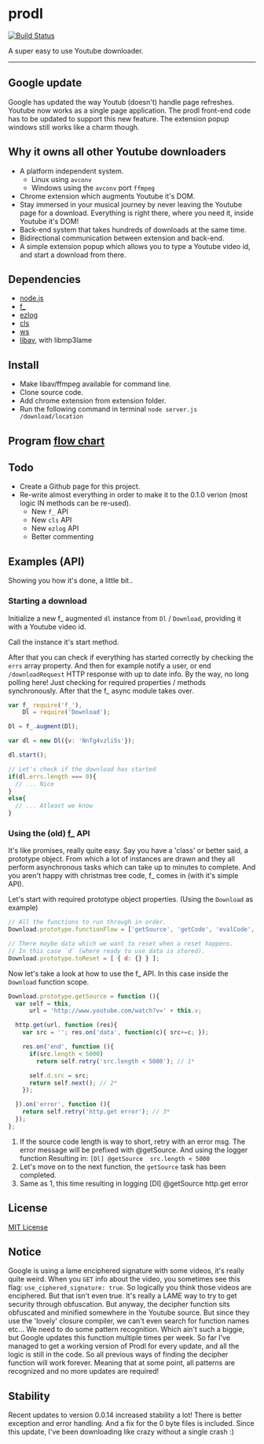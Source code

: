 prodl
=====

[![Build Status](https://travis-ci.org/opensoars/prodl.svg?branch=master)](https://travis-ci.org/opensoars/prodl)

A super easy to use Youtube downloader.

---


## Google update
Google has updated the way Youtub (doesn't) handle page refreshes. Youtube now works as a single page application. The prodl front-end code has to be updated to support this new feature. The extension popup windows still works like a charm though.


## Why it owns all other Youtube downloaders
* A platform independent system.
  - Linux using `avconv`
  - Windows using the `avconv` port `ffmpeg`
* Chrome extension which augments Youtube it's DOM.
* Stay immersed in your musical journey by never leaving the Youtube page for a download. Everything is right there, where you need it, inside Youtube it's DOM!
* Back-end system that takes hundreds of downloads at the same time.
* Bidirectional communication between extension and back-end.
* A simple extension popup which allows you to type a Youtube video id, and start a download from there.


## Dependencies
* [node.js](http://www.nodejs.org)
* [f_](//github.com/opensoars/f_)
* [ezlog](//github.com/opensoars/ezlog)
* [cls](//github.com/opensoars/cls)
* [ws](//github.com/einaros/ws)
* [libav](//www.google.nl/search?q=libav), with libmp3lame


## Install
* Make libav/ffmpeg available for command line.
* Clone source code. 
* Add chrome extension from extension folder. 
* Run the following command in terminal `node server.js /download/location`


## Program [flow chart](https://raw.githubusercontent.com/opensoars/prodl/master/doc/flowCharts/flowChart.png)


## Todo
* Create a Github page for this project.
* Re-write almost everything in order to make it to the 0.1.0 verion (most logic IN methods can be re-used).
  - New `f_` API
  - New `cls` API
  - New `ezlog` API
  - Better commenting


## Examples (API)
Showing you how it's done, a little bit..


### Starting a download
Initialize a new f_ augmented `dl` instance from `Dl` / `Download`, providing it with a Youtube video id.

Call the instance it's start method.

After that you can check if everything has started correctly by checking the `errs` array property. And then for example notify a user, or end `/downloadRequest` HTTP response with up to date info. By the way, no long polling here! Just checking for required properties / methods synchronously. After that the f_ async module takes over.

```js
var f_ require('f_'),
    Dl = require('Download');

Dl = f_.augment(Dl);

var dl = new Dl({v: 'NnTg4vzli5s'});

dl.start();

// Let's check if the download has started
if(dl.errs.length === 0){
  // ... Nice
}
else{
  // ... Atleast we know
}
```


### Using the (old) [f_](https://github.com/opensoars/f_) API
It's like promises, really quite easy. Say you have a 'class' or better said, a prototype object. From which a lot of instances are drawn and they all perform asynchronous tasks which can take up to minutes to complete. And you aren't happy with christmas tree code, f_ comes in (with it's simple API).

Let's start with required prototype object properties. (Using the `Download` as example)
```js
// All the functions to run through in order.
Download.prototype.functionFlow = ['getSource', 'getCode', 'evalCode', 'etc..'];

// There maybe data which we want to reset when a reset happens.
// In this case `d` (where ready to use data is stored).
Download.prototype.toReset = [ { d: {} } ];
```


Now let's take a look at how to use the f_ API. In this case inside the `Download` function scope.
```js
Download.prototype.getSource = function (){
  var self = this,
      url = 'http://www.youtube.com/watch?v=' + this.v;

  http.get(url, function (res){
    var src = ''; res.on('data', function(c){ src+=c; });

    res.on('end', function (){
      if(src.length < 5000)
        return self.retry('src.length < 5000'); // 1*

      self.d.src = src;
      return self.next(); // 2*
    });

  }).on('error', function (){
    return self.retry('http.get error'); // 3*
  });
};
```
1. If the source code length is way to short, retry with an error msg. The error message will be prefixed with @getSource. And using the logger function Resulting in: `[Dl] @getSource  src.length < 5000`
2. Let's move on to the next function, the `getSource` task has been completed.
3. Same as 1, this time resulting in logging [Dl] @getSource  http.get error


## License
[MIT License](https://github.com/opensoars/prodl/blob/master/MITlicense)


## Notice
Google is using a lame enciphered signature with some videos, it's really quite weird. When you `GET` info about the video, you sometimes see this flag: `use_ciphered_signature: true`. So logically you think those videos are enciphered. But that isn't even true. It's really a LAME way to try to get security through obfuscation. But anyway, the decipher function sits obfuscated and minified somewhere in the Youtube source. But since they use the 'lovely' closure compiler, we can't even search for function names etc... We need to do some pattern recognition. Which ain't such a biggie, but Google updates this function multiple times per week. So far I've managed to get a working version of Prodl for every update, and all the logic is still in the code. So all previous ways of finding the decipher function will work forever. Meaning that at some point, all patterns are recognized and no more updates are required!

## Stability
Recent updates to version 0.0.14 increased stability a lot! There is better exception and error handling. And a fix for the 0 byte files is included. Since this update, I've been downloading like crazy without a single crash :)
